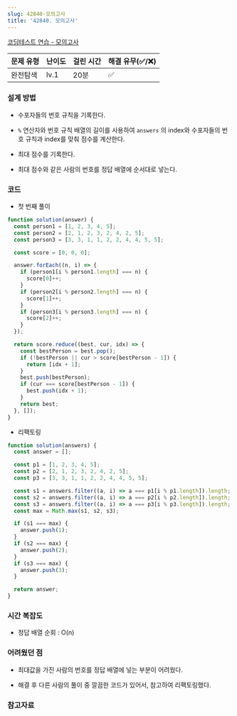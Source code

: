 ```yaml
---
slug: 42840-모의고사
title: '42840. 모의고사'
---
```


[코딩테스트 연습 - 모의고사](https://programmers.co.kr/learn/courses/30/lessons/42840)

| 문제 유형 | 난이도 | 걸린 시간 | 해결 유무(✅/❌) |
| --------- | ------ | --------- | ---------------- |
| 완전탐색  | lv.1   | 20분      | ✅               |

### 설계 방법

- 수포자들의 번호 규칙을 기록한다.

- `%` 연산자와 번호 규칙 배열의 길이를 사용하여 `answers` 의 index와 수포자들의 번호 규칙과 index를 맞춰 점수를 계산한다.

- 최대 점수를 기록한다.

- 최대 점수와 같은 사람의 번호를 정답 배열에 순서대로 넣는다.

### 코드

- 첫 번째 풀이

```javascript
function solution(answer) {
  const person1 = [1, 2, 3, 4, 5];
  const person2 = [2, 1, 2, 3, 2, 4, 2, 5];
  const person3 = [3, 3, 1, 1, 2, 2, 4, 4, 5, 5];

  const score = [0, 0, 0];

  answer.forEach((n, i) => {
    if (person1[i % person1.length] === n) {
      score[0]++;
    }
    if (person2[i % person2.length] === n) {
      score[1]++;
    }
    if (person3[i % person3.length] === n) {
      score[2]++;
    }
  });

  return score.reduce((best, cur, idx) => {
    const bestPerson = best.pop();
    if (!bestPerson || cur > score[bestPerson - 1]) {
      return [idx + 1];
    }
    best.push(bestPerson);
    if (cur === score[bestPerson - 1]) {
      best.push(idx + 1);
    }
    return best;
  }, []);
}
```

- 리팩토링

```javascript
function solution(answers) {
  const answer = [];

  const p1 = [1, 2, 3, 4, 5];
  const p2 = [2, 1, 2, 3, 2, 4, 2, 5];
  const p3 = [3, 3, 1, 1, 2, 2, 4, 4, 5, 5];

  const s1 = answers.filter((a, i) => a === p1[i % p1.length]).length;
  const s2 = answers.filter((a, i) => a === p2[i % p2.length]).length;
  const s3 = answers.filter((a, i) => a === p3[i % p3.length]).length;
  const max = Math.max(s1, s2, s3);

  if (s1 === max) {
    answer.push(1);
  }
  if (s2 === max) {
    answer.push(2);
  }
  if (s3 === max) {
    answer.push(3);
  }

  return answer;
}
```

### 시간 복잡도

- 정답 배열 순회 : O(n)

### 어려웠던 점

- 최대값을 가진 사람의 번호를 정답 배열에 넣는 부분이 어려웠다.

- 해결 후 다른 사람의 풀이 중 깔끔한 코드가 있어서, 참고하여 리팩토링했다.

### 참고자료
